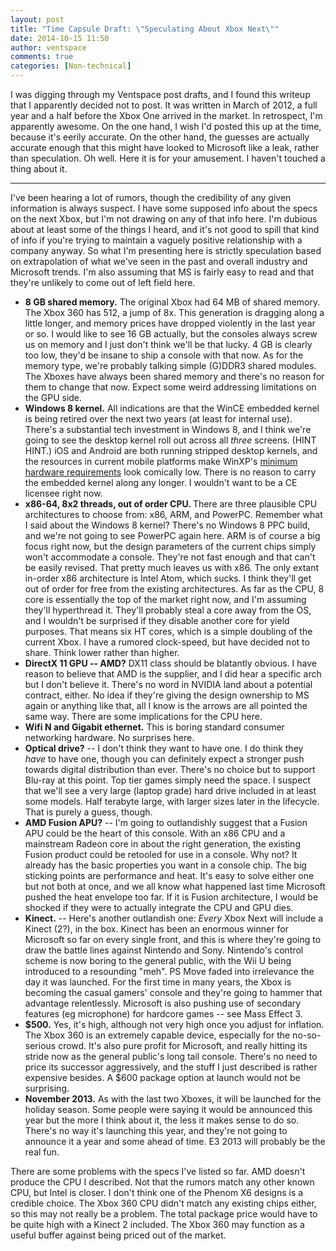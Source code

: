 ```yaml
---
layout: post
title: "Time Capsule Draft: \"Speculating About Xbox Next\""
date: 2014-10-15 11:50
author: ventspace
comments: true
categories: [Non-technical]
---
```

I was digging through my Ventspace post drafts, and I found this writeup that I apparently decided not to post. It was written in March of 2012, a full year and a half before the Xbox One arrived in the market. In retrospect, I'm apparently awesome. On the one hand, I wish I'd posted this up at the time, because it's eerily accurate. On the other hand, the guesses are actually accurate enough that this might have looked to Microsoft like a leak, rather than speculation. Oh well. Here it is for your amusement. I haven't touched a thing about it.
<hr>

I've been hearing a lot of rumors, though the credibility of any given information is always suspect. I have some supposed info about the specs on the next Xbox, but I'm not drawing on any of that info here. I'm dubious about at least some of the things I heard, and it's not good to spill that kind of info if you're trying to maintain a vaguely positive relationship with a company anyway. So what I'm presenting here is strictly speculation based on extrapolation of what we've seen in the past and overall industry and Microsoft trends. I'm also assuming that MS is fairly easy to read and that they're unlikely to come out of left field here.

<ul>
	<li><b>8 GB shared memory.</b> The original Xbox had 64 MB of shared memory. The Xbox 360 has 512, a jump of 8x. This generation is dragging along a little longer, and memory prices have dropped violently in the last year or so. I would like to see 16 GB actually, but the consoles always screw us on memory and I just don't think we'll be that lucky. 4 GB is clearly too low, they'd be insane to ship a console with that now. As for the memory type, we're probably talking simple (G)DDR3 shared modules. The Xboxes have always been shared memory and there's no reason for them to change that now. Expect some weird addressing limitations on the GPU side.</li>
	<li><b>Windows 8 kernel.</b> All indications are that the WinCE embedded kernel is being retired over the next two years (at least for internal use). There's a substantial tech investment in Windows 8, and I think we're going to see the desktop kernel roll out across all <i>three</i> screens. (HINT HINT.) iOS and Android are both running stripped desktop kernels, and the resources in current mobile platforms make WinXP's <a href="http://support.microsoft.com/kb/314865">minimum hardware requirements</a> look comically low. There is no reason to carry the embedded kernel along any longer. I wouldn't want to be a CE licensee right now.</li>
	<li><b>x86-64, 8x2 threads, out of order CPU. </b> There are three plausible CPU architectures to choose from: x86, ARM, and PowerPC. Remember what I said about the Windows 8 kernel? There's no Windows 8 PPC build, and we're not going to see PowerPC again here. ARM is of course a big focus right now, but the design parameters of the current chips simply won't accommodate a console. They're not fast enough and that can't be easily revised. That pretty much leaves us with x86. The only extant in-order x86 architecture is Intel Atom, which sucks. I think they'll get out of order for free from the existing architectures. As far as the CPU, 8 core is essentially the top of the market right now, and I'm assuming they'll hyperthread it. They'll probably steal a core away from the OS, and I wouldn't be surprised if they disable another core for yield purposes. That means six HT cores, which is a simple doubling of the current Xbox. I have a rumored clock-speed, but have decided not to share. Think lower rather than higher.</li>
	<li><b>DirectX 11 GPU -- AMD?</b> DX11 class should be blatantly obvious. I have reason to believe that AMD is the supplier, and I did hear a specific arch but I don't believe it. There's no word in NVIDIA land about a potential contract, either. No idea if they're giving the design ownership to MS again or anything like that, all I know is the arrows are all pointed the same way. There are some implications for the CPU here.</li>
	<li><b>Wifi N and Gigabit ethernet.</b> This is boring standard consumer networking hardware. No surprises here.</li>
	<li><b>Optical drive?</b> -- I don't think they want to have one. I do think they <i>have</i> to have one, though you can definitely expect a stronger push towards digital distribution than ever. There's no choice but to support Blu-ray at this point. Top tier games simply need the space. I suspect that we'll see a very large (laptop grade) hard drive included in at least some models. Half terabyte large, with larger sizes later in the lifecycle. That is purely a guess, though.</li>
	<li><b>AMD Fusion APU?</b> -- I'm going to outlandishly suggest that a Fusion APU could be the heart of this console. With an x86 CPU and a mainstream Radeon core in about the right generation, the existing Fusion product could be retooled for use in a console. Why not? It already has the basic properties you want in a console chip. The big sticking points are performance and heat. It's easy to solve either one but not both at once, and we all know what happened last time Microsoft pushed the heat envelope too far. If it is Fusion architecture, I would be shocked if they were to actually integrate the CPU and GPU dies.</li>
	<li><b>Kinect.</b> -- Here's another outlandish one: <i>Every</i> Xbox Next will include a Kinect (2?), in the box. Kinect has been an enormous winner for Microsoft so far on every single front, and this is where they're going to draw the battle lines against Nintendo and Sony. Nintendo's control scheme is now boring to the general public, with the Wii U being introduced to a resounding "meh". PS Move faded into irrelevance the day it was launched. For the first time in many years, the Xbox is becoming the casual gamers' console and they're going to hammer that advantage relentlessly. Microsoft is also pushing use of secondary features (eg microphone) for hardcore games -- see Mass Effect 3.</li>
	<li><b>$500.</b> Yes, it's high, although not very high once you adjust for inflation. The Xbox 360 is an extremely capable device, especially for the no-so-serious crowd. It's also pure profit for Microsoft, and really hitting its stride now as the general public's long tail console. There's no need to price its successor aggressively, and the stuff I just described is rather expensive besides. A $600 package option at launch would not be surprising.</li>
	<li><b>November 2013.</b> As with the last two Xboxes, it will be launched for the holiday season. Some people were saying it would be announced this year but the more I think about it, the less it makes sense to do so. There's no way it's launching this year, and they're not going to announce it a year and some ahead of time. E3 2013 will probably be the real fun.</li>
</ul>
There are some problems with the specs I've listed so far. AMD doesn't produce the CPU I described. Not that the rumors match any other known CPU, but Intel is closer. I don't think one of the Phenom X6 designs is a credible choice. The Xbox 360 CPU didn't match any existing chips either, so this may not really be a problem. The total package price would have to be quite high with a Kinect 2 included. The Xbox 360 may function as a useful buffer against being priced out of the market. 
